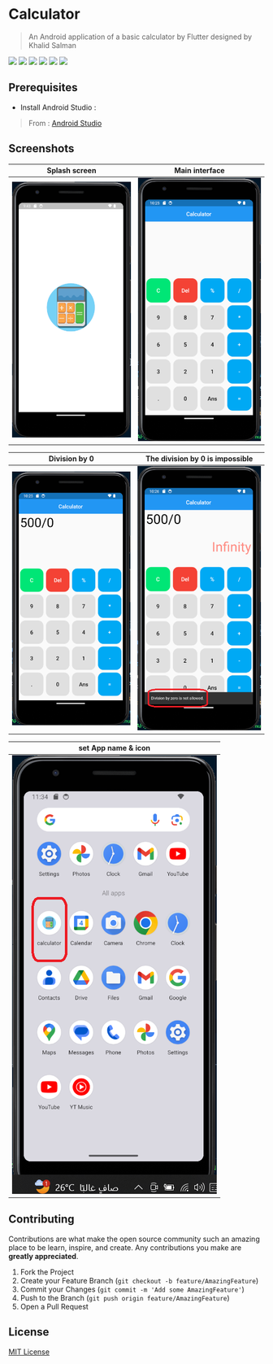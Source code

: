 # Calculator
> An Android application of a basic calculator by Flutter designed by Khalid Salman

![](https://img.shields.io/badge/license-MIT-blue)
![](https://img.shields.io/badge/version-1.0.0-orange)
![](https://img.shields.io/badge/cupertino_icons-1.0.2-green)
![](https://img.shields.io/badge/math_expressions-2.4.0-purple)
![](https://img.shields.io/badge/animated_splash_screen-1.3.0-red)
![](https://img.shields.io/badge/flutter_launcher_icons-0.13.1-blue)


## Prerequisites

- Install Android Studio :
> From : [Android Studio](https://developer.android.com/studio)

## Screenshots
| Splash screen | Main interface |
| :---: | :---: |
| ![](screenshots/1.png) | ![](screenshots/2.png) |


| Division by 0 | The division by 0 is impossible|
| :---: | :---: |
| ![](screenshots/3.png) | ![](screenshots/4.png) |


| set App name & icon| 
| :---: | 
| ![](screenshots/5.png) | 


## Contributing

Contributions are what make the open source community such an amazing place to be learn, inspire, and create. Any contributions you make are **greatly appreciated**.

1. Fork the Project
2. Create your Feature Branch (`git checkout -b feature/AmazingFeature`)
3. Commit your Changes (`git commit -m 'Add some AmazingFeature'`)
4. Push to the Branch (`git push origin feature/AmazingFeature`)
5. Open a Pull Request

## License
[MIT License](https://choosealicense.com/licenses/mit/)
